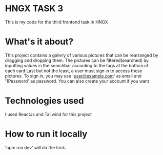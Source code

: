 # HNGX TASK 3
This is my code for the third frontend task in HNGX

# What's it about?
This project contains a gallery of various pictures that can be rearranged by dragging and dropping them.
The pictures can be filtered(searched) by inputting values in the searchbar according to the tags at the bottom of each card
Last but not the least, a user must sign in to access these pictures. 
To sign in, you may use 'user@example.com' as email and '1Password' as password. You can also create your account if you want

# Technologies used
I used ReactJs and Tailwind for this project

# How to run it locally
'npm run dev' will do the trick. 
